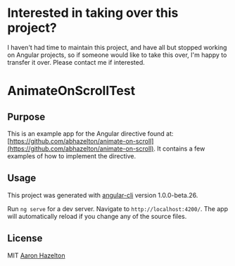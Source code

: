 # Interested in taking over this project?

I haven't had time to maintain this project, and have all but stopped working on Angular projects, so if someone would like to take this over, I'm happy to transfer it over. Please contact me if interested.

# AnimateOnScrollTest

## Purpose

This is an example app for the Angular directive found at: [https://github.com/abhazelton/animate-on-scroll](https://github.com/abhazelton/animate-on-scroll).  It contains a few examples of how to implement the directive.

## Usage
This project was generated with [angular-cli](https://github.com/angular/angular-cli) version 1.0.0-beta.26.

Run `ng serve` for a dev server. Navigate to `http://localhost:4200/`. The app will automatically reload if you change any of the source files.

## License
MIT [Aaron Hazelton](mailto:abhazelton@gmail.com)
